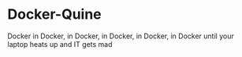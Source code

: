 # Docker-Quine
Docker in Docker, in Docker, in Docker, in Docker, in Docker until your laptop heats up and IT gets mad
